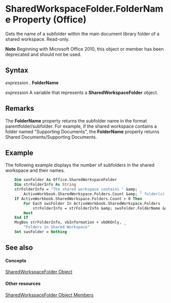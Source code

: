 
# SharedWorkspaceFolder.FolderName Property (Office)

Gets the name of a subfolder within the main document library folder of a shared workspace. Read-only.


 **Note**  Beginning with Microsoft Office 2010, this object or member has been deprecated and should not be used.


## Syntax

 _expression_ . **FolderName**

 _expression_ A variable that represents a **SharedWorkspaceFolder** object.


## Remarks

The  **FolderName** property returns the subfolder name in the format parentfolder/subfolder. For example, if the shared workspace contains a folder named "Supporting Documents", the **FolderName** property returns Shared Documents/Supporting Documents.


## Example

The following example displays the number of subfolders in the shared workspace and their names.


```vb
    Dim swsFolder As Office.SharedWorkspaceFolder 
    Dim strFolderInfo As String 
    strFolderInfo = "The shared workspace contains " &amp; _ 
        ActiveWorkbook.SharedWorkspace.Folders.Count &amp; " folder(s)." &amp; vbCrLf 
    If ActiveWorkbook.SharedWorkspace.Folders.Count > 0 Then 
        For Each swsFolder In ActiveWorkbook.SharedWorkspace.Folders 
            strFolderInfo = strFolderInfo &amp; swsFolder.FolderName &amp; vbCrLf 
        Next 
    End If 
    MsgBox strFolderInfo, vbInformation + vbOKOnly, _ 
        "Folders in Shared Workspace" 
    Set swsFolder = Nothing 

```


## See also


#### Concepts


[SharedWorkspaceFolder Object](297c4ed7-2232-5240-ca34-d374038c66a2.md)
#### Other resources


[SharedWorkspaceFolder Object Members](e7e0a32a-ce01-e08f-f251-27d93273110e.md)
